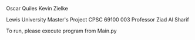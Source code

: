 Oscar Quiles
Kevin Zielke

Lewis University Master's Project 
CPSC 69100 003
Professor Ziad Al Sharif

To run, please execute program from Main.py
